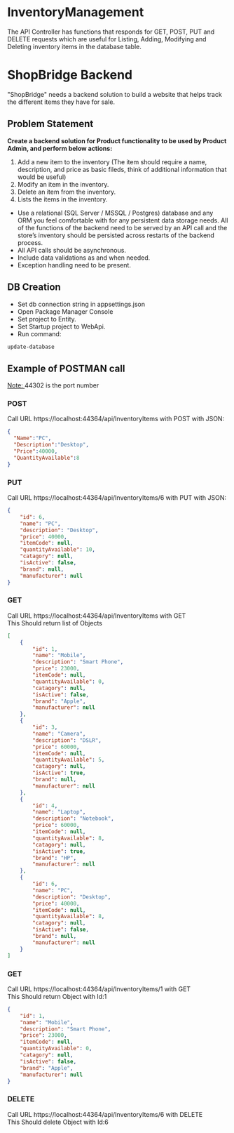 # InventoryManagement
The API Controller has functions that responds for GET, POST, PUT and DELETE requests which are useful for Listing, Adding, Modifying and Deleting inventory items in the database table.
 # ShopBridge Backend

"ShopBridge" needs a backend solution to build a website that helps track the different items they have for sale.

## Problem Statement

**Create a backend solution for Product functionality to be used by Product
Admin, and perform below actions:**
1. Add a new item to the inventory (The item should require a name, description, and price
as basic fileds, think of additional information that would be useful)
2. Modify an item in the inventory.
3. Delete an item from the inventory.
4. Lists the items in the inventory.
* Use a relational (SQL Server / MSSQL / Postgres) database and any ORM you feel
comfortable with for any persistent data storage needs. All of the functions of
the backend need to be served by an API call and the store’s inventory should be persisted
across restarts of the backend process.
* All API calls should be asynchronous.
* Include data validations as and when needed.
* Exception handling need to be present.

## DB Creation
* Set db connection string in appsettings.json
* Open Package Manager Console
* Set project to Entity.
* Set Startup project to WebApi.
* Run command:
```bash
update-database
```

## Example of POSTMAN call
<ins> Note: </ins> 44302 is the port number
### POST
Call URL https://localhost:44364/api/InventoryItems with POST with JSON:

```json
{
  "Name":"PC",
  "Description":"Desktop",
  "Price":40000,
  "QuantityAvailable":8
}
```
### PUT
Call URL https://localhost:44364/api/InventoryItems/6 with PUT with JSON:

```json
{
    "id": 6,
    "name": "PC",
    "description": "Desktop",
    "price": 40000,
    "itemCode": null,
    "quantityAvailable": 10,
    "catagory": null,
    "isActive": false,
    "brand": null,
    "manufacturer": null
}
```
### GET
Call URL https://localhost:44364/api/InventoryItems with GET  
This Should return list of Objects
```json
[
    {
        "id": 1,
        "name": "Mobile",
        "description": "Smart Phone",
        "price": 23000,
        "itemCode": null,
        "quantityAvailable": 0,
        "catagory": null,
        "isActive": false,
        "brand": "Apple",
        "manufacturer": null
    },
    {
        "id": 3,
        "name": "Camera",
        "description": "DSLR",
        "price": 60000,
        "itemCode": null,
        "quantityAvailable": 5,
        "catagory": null,
        "isActive": true,
        "brand": null,
        "manufacturer": null
    },
    {
        "id": 4,
        "name": "Laptop",
        "description": "Notebook",
        "price": 60000,
        "itemCode": null,
        "quantityAvailable": 8,
        "catagory": null,
        "isActive": true,
        "brand": "HP",
        "manufacturer": null
    },
    {
        "id": 6,
        "name": "PC",
        "description": "Desktop",
        "price": 40000,
        "itemCode": null,
        "quantityAvailable": 8,
        "catagory": null,
        "isActive": false,
        "brand": null,
        "manufacturer": null
    }
]
```
### GET
Call URL https://localhost:44364/api/InventoryItems/1 with GET  
This Should return Object with Id:1
```json
{
    "id": 1,
    "name": "Mobile",
    "description": "Smart Phone",
    "price": 23000,
    "itemCode": null,
    "quantityAvailable": 0,
    "catagory": null,
    "isActive": false,
    "brand": "Apple",
    "manufacturer": null
}
```
### DELETE
Call URL https://localhost:44364/api/InventoryItems/6 with DELETE  
This Should delete Object with Id:6

